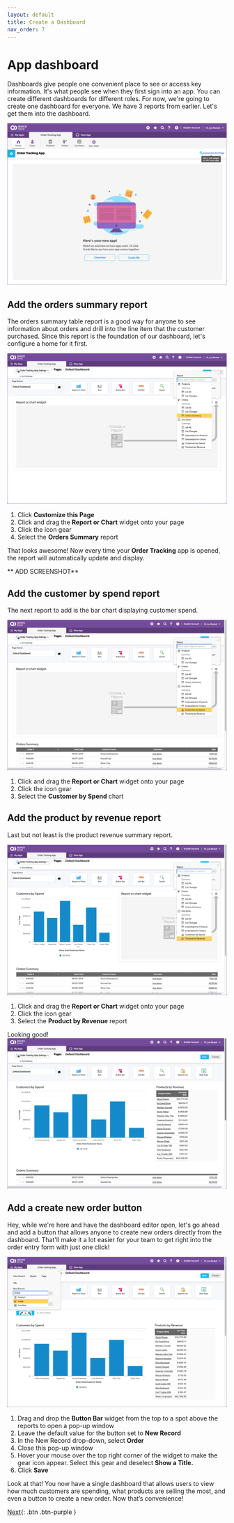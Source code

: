 ```yaml
---
layout: default
title: Create a Dashboard
nav_order: 7
---
```


# App dashboard

Dashboards give people one convenient place to see or access key information. It's what people see when they first sign into an app. You can create different dashboards for different roles. For now, we're going to create one dashboard for everyone. We have 3 reports from earlier. Let's get them into the dashboard. 

![](assets/images/image-67.png)

## Add the orders summary report

The orders summary table report is a good way for anyone to see information about orders and drill into the line item that the customer purchased. Since this report is the foundation of our dashboard, let's configure a home for it first.

![](assets/images/image-68.png)

1. Click **Customize this Page**
2. Click and drag the **Report or Chart** widget onto your page
3. Click the icon gear
4. Select the **Orders Summary** report


That looks awesome! Now every time your **Order Tracking** app is opened, the report will automatically update and display. 

** ADD SCREENSHOT**

## Add the customer by spend report

The next report to add is the bar chart displaying customer spend. 

![](assets/images/image-69.png)

1. Click and drag the **Report or Chart** widget onto your page
2. Click the icon gear
3. Select the **Customer by Spend** chart

## Add the product by revenue report

Last but not least is the product revenue summary report. 

![](assets/images/image-70.png)

1. Click and drag the **Report or Chart** widget onto your page
2. Click the icon gear
3. Select the **Product by Revenue** report

Looking good!
![](assets/images/image-72.png)

## Add a create new order button

Hey, while we're here and have the dashboard editor open, let's go ahead and add a button that allows anyone to create new orders directly from the dashboard. That'll make it a lot easier for your team to get right into the order entry form with just one click!

![](assets/images/image-74.png)

1. Drag and drop the **Button Bar** widget from the top to a spot above the reports to open a pop-up window
2. Leave the default value for the button set to **New Record** 
3. In the New Record drop-down, select **Order**
4. Close this pop-up window  
5. Hover your mouse over the top right corner of the widget to make the gear icon appear. Select this gear and deselect **Show a Title.**
6. Click **Save**

Look at that! You now have a single dashboard that allows users to view how much customers are spending, what products are selling the most, and even a button to create a new order. Now that’s convenience!

[Next](conclusion.html){: .btn .btn-purple }
